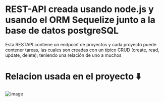 # REST-API creada usando node.js y usando el ORM Sequelize junto a la base de datos postgreSQL

Esta RESTAPI contiene un endpoint de proyectos y cada proyecto puede contener tareas, las cuales son creadas con un típico CRUD (create, read, update, delete); teniendo una relación de uno a muchos

# Relacion usada en el proyecto ⬇️

![image](https://github.com/Shinji20/RESTAPI-SEQUELIZE-NODEJS/assets/148975316/58443d71-be02-43c7-ba68-05b2aa31bee6)

